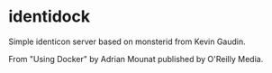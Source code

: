 identidock
==========

Simple identicon server based on monsterid from Kevin Gaudin.

From "Using Docker" by Adrian Mounat published by O'Reilly Media.